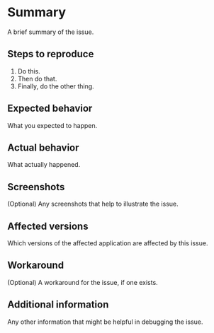 # Summary

A brief summary of the issue.

## Steps to reproduce

1. Do this.
2. Then do that.
3. Finally, do the other thing.

## Expected behavior

What you expected to happen.

## Actual behavior

What actually happened.

## Screenshots

(Optional) Any screenshots that help to illustrate the issue.

## Affected versions

Which versions of the affected application are affected by this issue.

## Workaround

(Optional) A workaround for the issue, if one exists.

## Additional information

Any other information that might be helpful in debugging the issue.

